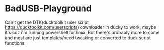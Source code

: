 # BadUSB-Playground
Can't get the DTK(ducktoolkit user script https://ducktoolkit.com/userscripts) downloader in ducky to work, maybe it's cuz i'm running powershell for linux. But there's probably more to come and most are just templates/need tweaking or converted to duck script functions.
